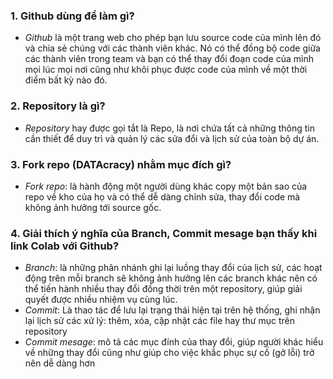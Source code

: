 ### 1. Github dùng để làm gì?  
- *Github* là một trang web cho phép bạn lưu source code của mình lên đó và chia sẻ chúng với các thành viên khác. Nó có thể đồng bộ code giữa các thành viên trong team và bạn có thể thay đổi đoạn code của mình mọi lúc mọi nơi cũng như khôi phục được code của mình về một thời điểm bất kỳ nào đó.
### 2. Repository là gì?  
- *Repository* hay được gọi tắt là Repo, là nơi chứa tất cả những thông tin cần thiết để duy trì và quản lý các sửa đổi và lịch sử của toàn bộ dự án.
### 3. Fork repo (DATAcracy) nhằm mục đích gì?  
- *Fork repo*: là hành động một người dùng khác copy một bản sao của repo về kho của họ và có thể dễ dàng chỉnh sửa, thay đổi code mà không ảnh hưởng tới source gốc.
### 4. Giải thích ý nghĩa của Branch, Commit mesage bạn thấy khi link Colab với Github?  
- *Branch*: là những phân nhánh ghi lại luồng thay đổi của lịch sử, các hoạt động trên mỗi branch sẽ không ảnh hưởng lên các branch khác nên có thể tiến hành nhiều thay đổi đồng thời trên một repository, giúp giải quyết được nhiều nhiệm vụ cùng lúc.  
- *Commit*: Là thao tác để lưu lại trạng thái hiện tại trên hệ thống, ghi nhận lại lịch sử các xử lý: thêm, xóa, cập nhật các file hay thư mục trên repository  
- *Commit mesage*: mô tả các mục đính của thay đổi, giúp người khác hiểu về những thay đổi cũng như giúp cho việc khắc phục sự cố (gở lỗi) trở nên dễ dàng hơn  
